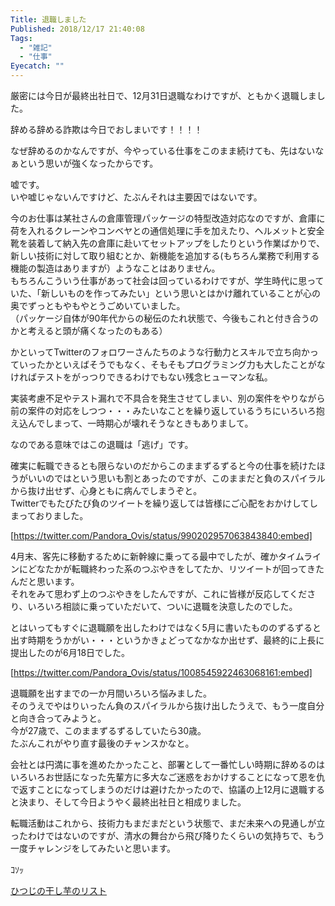 ```yaml
---
Title: 退職しました
Published: 2018/12/17 21:40:08
Tags:
  - "雑記"
  - "仕事"
Eyecatch: ""
---
```

厳密には今日が最終出社日で、12月31日退職なわけですが、ともかく退職しました。  

辞める辞める詐欺は今日でおしまいです！！！！  

<!-- more -->

なぜ辞めるのかなんですが、今やっている仕事をこのまま続けても、先はないなぁという思いが強くなったからです。  


嘘です。  
いや嘘じゃないんですけど、たぶんそれは主要因ではないです。  

今のお仕事は某社さんの倉庫管理パッケージの特型改造対応なのですが、倉庫に荷を入れるクレーンやコンベヤとの通信処理に手を加えたり、ヘルメットと安全靴を装着して納入先の倉庫に赴いてセットアップをしたりという作業ばかりで、新しい技術に対して取り組むとか、新機能を追加する(もちろん業務で利用する機能の製造はありますが）ようなことはありません。  
もちろんこういう仕事があって社会は回っているわけですが、学生時代に思っていた、「新しいものを作ってみたい」という思いとはかけ離れていることが心の奥でずっともやもやとうごめいていました。  
（パッケージ自体が90年代からの秘伝のたれ状態で、今後もこれと付き合うのかと考えると頭が痛くなったのもある）    

かといってTwitterのフォロワーさんたちのような行動力とスキルで立ち向かっていったかといえばそうでもなく、そもそもプログラミング力も大したことがなければテストをがっつりできるわけでもない残念ヒューマンな私。  

実装考慮不足やテスト漏れで不具合を発生させてしまい、別の案件をやりながら前の案件の対応をしつつ・・・みたいなことを繰り返しているうちにいろいろ抱え込んでしまって、一時期心が壊れそうなときもありまして。  

なのである意味ではこの退職は「逃げ」です。  

確実に転職できるとも限らないのだからこのままずるずると今の仕事を続けたほうがいいのではという思いも割とあったのですが、このままだと負のスパイラルから抜け出せず、心身ともに病んでしまうぞと。  
Twitterでもたびたび負のツイートを繰り返しては皆様にご心配をおかけしてしまっておりました。  

[https://twitter.com/Pandora_Ovis/status/990202957063843840:embed]

4月末、客先に移動するために新幹線に乗ってる最中でしたが、確かタイムラインにどなたかが転職終わった系のつぶやきをしてたか、リツイートが回ってきたんだと思います。  
それをみて思わず上のつぶやきをしたんですが、これに皆様が反応してくださり、いろいろ相談に乗っていただいて、ついに退職を決意したのでした。  

とはいってもすぐに退職願を出したわけではなく5月に書いたもののずるずると出す時期をうかがい・・・というかきょどってなかなか出せず、最終的に上長に提出したのが6月18日でした。  

[https://twitter.com/Pandora_Ovis/status/1008545922463068161:embed]

退職願を出すまでの一か月間いろいろ悩みました。  
そのうえでやはりいったん負のスパイラルから抜け出したうえで、もう一度自分と向き合ってみようと。  
今が27歳で、このままずるずるしていたら30歳。  
たぶんこれがやり直す最後のチャンスかなと。  

会社とは円満に事を進めたかったこと、部署として一番忙しい時期に辞めるのはいろいろお世話になった先輩方に多大なご迷惑をおかけすることになって恩を仇で返すことになってしまうのだけは避けたかったので、協議の上12月に退職すると決まり、そして今日ようやく最終出社日と相成りました。  

転職活動はこれから、技術力もまだまだという状態で、まだ未来への見通しが立ったわけではないのですが、清水の舞台から飛び降りたくらいの気持ちで、もう一度チャレンジをしてみたいと思います。  
  
    
    
    
ｺｿｯ  

[ひつじの干し芋のリスト](http://amzn.asia/dGQ9eYV)



